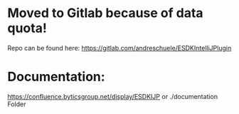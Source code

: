 # Moved to Gitlab because of data quota!
Repo can be found here: https://gitlab.com/andreschuele/ESDKIntelliJPlugin

# Documentation:
https://confluence.byticsgroup.net/display/ESDKIJP
or 
./documentation Folder

